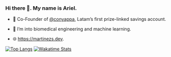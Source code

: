 ### Hi there 👋. My name is Ariel.

- 🔭 Co-Founder of [@conyappa](https://github.com/conyappa), Latam’s first prize-linked savings account.

- 🌱 I’m into biomedical engineering and machine learning.

- 🌐 https://martinezs.dev.

[![Top Langs](https://github-readme-stats.vercel.app/api/top-langs/?username=ariel-m-s&count_private=true&show_icons=true&langs_count=8&layout=compact&hide=jupyter%20notebook)](https://github.com/anuraghazra/github-readme-stats) [![Wakatime Stats](https://github-readme-stats.vercel.app/api/wakatime?username=ariel)](https://github.com/anuraghazra/github-readme-stats)
